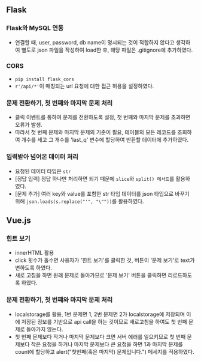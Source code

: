## Flask
### Flask와 MySQL 연동
- 연결할 때, user, password, db name이 명시되는 것이 적합하지 않다고 생각하여 별도로 json 파일을 작성하여 load한 후, 해당 파일은 .gitignore에 추가하였다.

### CORS
- `pip install flask_cors` 
- `r'/api/*'`이 매칭되는 url 요청에 대한 접근 허용을 설정하였다. 

### 문제 전환하기, 첫 번째와 마지막 문제 처리
- 클릭 이벤트를 통하여 문제를 전환하도록 설정, 첫 번째와 마지막 문제를 초과하면 오류가 발생.
- 따라서 첫 번째 문제와 마지막 문제의 기준이 필요, 테이블의 모든 레코드를 조회하여 개수를 세고 그 개수를 'last_q' 변수에 할당하여 반환할 데이터에 추가하였다.

### 입력받아 넘어온 데이터 처리
- 요청된 데이터 타입은 `str`
- [정답 입력] 정답 하나만 처리하면 되기 때문에  `slice`와 `split() 메서드`를 활용하였다. 
- [문제 추가] 여러 key와 value를 포함한 str 타입 데이터를 json 타입으로 바꾸기 위해 `json.loads(s.replace("'", "\""))`를 활용하였다.

## Vue.js
### 힌트 보기
- innerHTML 활용
- click 횟수가 홀수면 사용자가 '힌트 보기'를 클릭한 것, 버튼이 '문제 보기'로 text가 변하도록 하였다.
- 새로 고침을 하면 원래 문제로 돌아가므로 '문제 보기' 버튼을 클릭하면 리로드하도록 하였다.

### 문제 전환하기, 첫 번쨰와 마지막 문제 처리
- localstorage를 활용, 1번 문제면 1, 2번 문제면 2가 localstorage에 저장되며 이에 저장된 정보를 기반으로 api call을 하는 것이므로 새로고침을 하여도 첫 번째 문제로 돌아가지 않는다.
- 첫 번째 문제보다 작거나 마지막 문제보다 크면 서버 에러를 일으키므로 첫 번째 문제보다 작은 요청을 하거나 마지막 문제보다 큰 요청을 하면 1과 마지막 문제를 count에 할당하고 alert("첫번째(혹은 마지막) 문제입니다.") 메세지를 적용하였다.